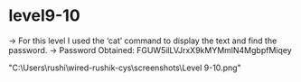 # level9-10

→ For this level I used the ‘cat’ command to display the text and find the password.
→ Password Obtained: FGUW5ilLVJrxX9kMYMmlN4MgbpfMiqey

"C:\Users\rushi\wired-rushik-cys\screenshots\Level 9-10.png"